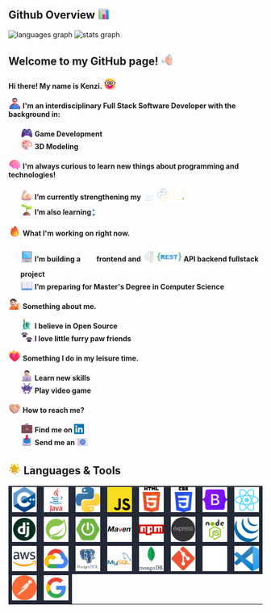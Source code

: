 <section id="overview">
    <h2> Github Overview <img src="assets\emojis\Bar Chart.png" alt="Bar Chart" width="25" height="25" style="vertical-align: -3px;"/></h2>
    <div align="left">
        <img src="https://github-readme-stats.vercel.app/api/top-langs?username=kenzilai&theme=react&hide_border=true&hide_title=true&card_width=300&layout=donut&langs_count=6" height="280" alt="languages graph" />
        <img src="https://github-readme-stats.vercel.app/api?&username=kenzilai&theme=react&hide_border=true&hide_title=true&card_width=300&show_icons=true&include_all_commits=true&rank_icon=github" height="200" alt="stats graph" />
</section>
<section id="info">
    <h2>
        Welcome to my GitHub page! <img src="assets\emojis\Waving Hand Light Skin Tone.png" alt="Waving Hand Light Skin Tone" width="25" height="25" style="vertical-align: -2px;"/>
    </h2>
    <h4>
        <p> 
        Hi there! My name is Kenzi. <img src="assets\emojis\Nerd Face.png" alt="Nerd Face" width="25" height="25" style="vertical-align: -3px;"/>
        </p>
        <div>
            <img src="assets\emojis\Man Superhero Light Skin Tone.png" alt="Superhero Light Skin Tone" width="25" height="25" style="vertical-align: -3px;"/>
            <span>I'm an interdisciplinary Full Stack Software Developer with the background in:</span>
            <ul style="list-style-type: none;">
                <li>
                    <img src="assets\emojis\Video Game.png" alt="Video Game" width="25" height="25" style="vertical-align: -3px;"/>
                    Game Development
                </li>
                <li>
                    <img src="assets\emojis\Artist Palette.png" alt="Artist Palette" width="25" height="25" style="vertical-align: -3px;"/>
                    3D Modeling
                </li>
            </ul>
        </div>
        <div>
            <img src="assets\emojis\Brain.png" alt="Brain" width="25" height="25" style="vertical-align: -3px;"/>
            <span>I'm always curious to learn new things about programming and technologies!</span>
            <ul style="list-style-type: none;">
                <li>
                    <img src="assets\emojis\Flexed Biceps Light Skin Tone.png" alt="Flexed Biceps Light Skin Tone" width="25" height="25" style="vertical-align: -3px;"/>
                    I’m currently strengthening my
                    <img src="assets\emojis\Animated Java.svg" alt="Animated Java" width="25" height="25" style="vertical-align: -2px;"/>
                    <img src="assets\emojis\Animated Python.svg" alt="Animated Python" width="25" height="25" style="vertical-align: -3px;"/><img src="assets\emojis\Animated JavaScript.svg" alt="Animated JavaScript" width="35" height="35" style="vertical-align: -8px;"/>
                </li>
                <li>
                    <img src="assets\emojis\Seedling.png" alt="Seedling" width="25" height="25" style="vertical-align: -3px;"/>
                    I’m also learning
                    <img src="assets\emojis\Animated C++.svg" alt="Animated C++" width="25" height="25" style="vertical-align: -6px;"/>
                </li>
            </ul>
        </div>
        <div>
            <img src="assets\emojis\Fire.png" alt="Fire" width="25" height="25" style="vertical-align: -3px;"/>
            <span>What I'm working on right now.</span>
            <ul style="list-style-type: none;">
                <li>
                    <img src="assets\emojis\Laptop.png" alt="Laptop" width="25" height="25" style="vertical-align: -3px;"/>
                    I’m building a
                    <img src="assets\emojis\Animated React.svg" alt="Animated React" width="25" height="25" style="vertical-align: -3px;"/>
                    frontend and
                    <img src="assets\emojis\Animated Django.svg" alt="Animated Django" width="25" height="25" style="vertical-align: -3px;"/>
                    <img src="assets\emojis\Animated Rest.svg" alt="Animated Rest" width="50" height="50" style="vertical-align: -16px;"/>
                    API backend fullstack project
                </li>
                <li>
                    <img src="assets\emojis\Open Book.png" alt="Open Book" width="25" height="25" style="vertical-align: -3px;"/>
                    I’m preparing for Master's Degree in Computer Science
                </li>
            </ul>
        </div>
        <div>
            <img src="assets\emojis\Person Tipping Hand Light Skin Tone.png" alt="Person Tipping Hand Light Skin Tone" width="25" height="25" style="vertical-align: -3px;"/>
            <span>Something about me.</span>
            <ul style="list-style-type: none;">
                <li>
                    <img src="assets\emojis\Statue of Liberty.png" alt="Statue of Liberty" width="25" height="25" style="vertical-align: -3px;"/>
                    I believe in Open Source
                </li>
                <li>
                    <img src="assets\emojis\Paw Prints.png" alt="Paw Prints" width="25" height="25" style="vertical-align: -3px;"/>
                    I love little furry paw friends
                </li>
            </ul>
        </div>
        <div>
            <img src="assets\emojis\Heart on Fire.png" alt="Heart on Fire" width="25" height="25" style="vertical-align: -3px;"/>
            <span>Something I do in my leisure time.</span>
            <ul style="list-style-type: none;">
                <li>
                    <img src="assets\emojis\Technologist Light Skin Tone.png" alt="Technologist Light Skin Tone" width="25" height="25" style="vertical-align: -3px;"/>
                    Learn new skills
                </li>
                <li>
                    <img src="assets\emojis\Alien Monster.png" alt="Alien Monster" width="25" height="25" style="vertical-align: -3px;"/>
                    Play video game
                </li>
            </ul>
        </div>
        <div>
            <img src="assets\emojis\Folded Hands Light Skin Tone.png" alt="Folded Hands Light Skin Tone" width="25" height="25" style="vertical-align: -3px;"/>
            <span>How to reach me?</span>
            <ul style="list-style-type: none;">
                <li>
                    <img src="assets\emojis\Briefcase.png" alt="Briefcase" width="25" height="25" style="vertical-align: -3px;"/>
                    Find me on
                    <a href="https://www.linkedin.com/in/kenzi-lai"><img src="assets\emojis\Linkedin.png" alt="Linkedin" width="20" height="20" style="vertical-align: -3px;"/></a>
                </li>
                <li>
                    <img src="assets\emojis\Inbox Tray.png" alt="Inbox Tray" width="25" height="25" style="vertical-align: -3px;"/>
                    Send me an
                    <img src="assets\emojis\E-Mail.png" alt="E-Mail" width="25" height="25" style="vertical-align: -6px;"/>
                </li>
            </ul>
        </div>
    </h4>
</section>
<section>
    <h2><img src="assets\emojis\Glowing Star.png" alt="Glowing Star" width="25" height="25" style="vertical-align:-2px;"/> Languages & Tools</h2>
    <table>
        <tr style="background-color: #242938">
            <td>
                <a href="https://en.wikipedia.org/wiki/C%2B%2B"><img src="assets\techs\C++.png" alt="C++" width="50" height="50" /></a>
            </td>
            <td>
                <a href="https://en.wikipedia.org/wiki/Java_(programming_language)"><img src="assets\techs\Java.png" alt="Java" width="50" height="50" />
            </td>
            <td>
                <a href="https://www.python.org/"><img src="assets\techs\Python.png" alt="Python" width="50" height="50" /></a>
            </td>
            <td>
                <a href="https://en.wikipedia.org/wiki/JavaScript"><img src="assets\techs\JavaScript.png" alt="JavaScript" width="50" height="50" /></a>
            </td>
            <td>
                <a href="https://en.wikipedia.org/wiki/HTML5"><img src="assets\techs\HTML5.png" alt="HTML5" width="50" height="50" /></a>
            </td>
            <td>
                <a href="https://en.wikipedia.org/wiki/CSS"><img src="assets\techs\CSS3.png" alt="CSS3" width="50" height="50" /></a>
            </td>
            <td>
                <a href="https://getbootstrap.com"><img src="assets\techs\Bootstrap.png" alt="Bootstrap" width="50" height="50" /></a>
            </td>
            <td>
                <a href="https://reactjs.org"><img src="assets\techs\React.png" alt="React" width="50" height="50" /></a>
            </td>
        </tr>
        <tr style="background-color: #242938">
            <td>
                <a href="https://www.djangoproject.com"><img src="assets\techs\Django.png" alt="Django" width="50" height="50" /></a>
            </td>
            <td>
                <a href="https://spring.io"><img src="assets\techs\Spring.png" alt="Spring" width="50" height="50" /></a>
            </td>
            <td>
                <a href="https://spring.io"><img src="assets\techs\Spring Boot.png" alt="Spring Boot" width="50" height="50" /></a>
            </td>
            <td>
                <a href="https://maven.apache.org"><img src="assets\techs\Maven.png" alt="Maven" width="50" height="50" /></a>
            </td>
            <td>
                <a href="https://www.npmjs.com"><img src="assets\techs\npm.png" alt="npm" width="50" height="50" /></a>
            </td>
            <td>
                <a href="https://expressjs.com"><img src="assets\techs\ExpressJS.png" alt="ExpressJS" width="50" height="50" /></a>
            </td>
            <td>
                <a href="https://nodejs.org"><img src="assets\techs\NodeJS.png" alt="NodeJS" width="50" height="50" /></a>
            </td>
            <td>
                <a href="https://jquery.com"><img src="assets\techs\jQuery.png" alt="jQuery" width="50" height="50" /></a>
            </td>
        </tr>
        <tr style="background-color: #242938">
            <td>
                <a href="https://en.wikipedia.org/wiki/Amazon_Web_Services"><img src="assets\techs\AWS.png" alt="AWS" width="50" height="50" /></a>
            </td>
            <td>
                <a href="https://en.wikipedia.org/wiki/Google_Cloud_Platform"><img src="assets\techs\GCP.png" alt="GCP" width="50" height="50" /></a>
            </td>
            <td>
                <a href="https://www.postgresql.org"><img src="assets\techs\PostgreSQL.png" alt="PostgreSQL" width="50" height="50" /></a>
            </td>
            <td>
                <a href="https://www.mysql.com"><img src="assets\techs\MySQL.png" alt="MySQL" width="50" height="50" /></a>
            </td>
            <td>
                <a href="https://www.mongodb.com"><img src="assets\techs\mongoDB.png" alt="mongoDB" width="50" height="50" /></a>
            </td>
            <td>
                <a href="https://git-scm.com"><img src="assets\techs\Git.png" alt="Git" width="50" height="50" /></a>
            </td>
            <td>
                <a href="https://github.com"><img src="assets\techs\Github.png" alt="Github" width="50" height="50" /></a>
            </td>
            <td>
                <a href="https://code.visualstudio.com"><img src="assets\techs\Visual Studio Code.png" alt="Visual Studio Code" width="50" height="50" /></a>
            </td>
        </tr>
        <tr style="background-color: #242938">
            <td>
                <a href="https://www.postman.com"><img src="assets\techs\Postman.png" alt="Postman" width="50" height="50" /></a>
            </td>
            <td>
                <a href="https://en.wiktionary.org/wiki/Google-fu#:~:text=Google%2Dfu%20(uncountable),useful%20information%20on%20the%20Internet."><img src="assets\techs\Google-fu.png" alt="Google-fu" width="50" height="50" /></a>
            </td>
        </tr>
    </table>
</section>